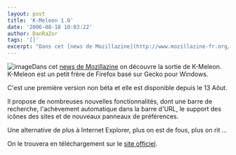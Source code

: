 ```yaml
---
layout: post
title: 'K-Meleon 1.0'
date: '2006-08-18 10:03:22'
author: DanRaZor
tags: '[]'
excerpt: "Dans cet [news de Mozillazine](http://www.mozillazine-fr.org/archive.phtml?article=15707) on découvre la sortie de K-Meleon.   K-Meleon est un petit frère de Firefox basé sur Gecko pour Windows.  \n  \nC'est une première version non béta et elle est disponible depuis le 13 Aôut.  \n  \nIl propose de nombreuses nouvelles fonctionnalités,      …"
---
```


![image]({http://kmeleon.sourceforge.net/gfx/kmelogo.gif})Dans cet [news de Mozillazine](http://www.mozillazine-fr.org/archive.phtml?article=15707) on découvre la sortie de K-Meleon.   K-Meleon est un petit frère de Firefox basé sur Gecko pour Windows.

C'est une première version non béta et elle est disponible depuis le 13 Aôut.

Il propose de nombreuses nouvelles fonctionnalités, dont une barre de recherche, l'achèvement automatique dans la barre d'URL, le support des icônes des sites et de nouveaux panneaux de préférences.

Une alternative de plus à Internet Explorer, plus on est de fous, plus on rit ...

On le trouvera en téléchargement sur le [site officiel](http://kmeleon.sourceforge.net/).
